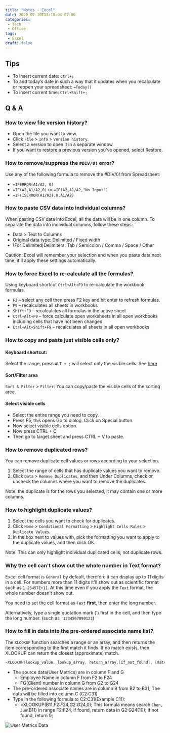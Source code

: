 ```yaml
---
title: "Notes - Excel"
date: 2020-07-10T13:18:04-07:00
categories:
 - Tech
 - Office
tags:
 - Excel
draft: false
---
```


## Tips
* To insert current date: `Ctrl+;`
* To add today’s date in such a way that it updates when you recalculate or reopen your spreadsheet: `=Today()`
* To insert current time: `Ctrl+Shift+;`


## Q & A
### How to view file version history?
* Open the file you want to view.
* Click `File` > `Info` > `Version history`. 
* Select a version to open it in a separate window. 
* If you want to restore a previous version you've opened, select Restore.

### How to remove/suppress the `#DIV/0!` error?
Use any of the following formula to remove the #DIV/0! from Spreadsheet:
* `=IFERROR(A1/A2, 0)`
* `=IF(A2,A1/A2,0)` or `=IF(A2,A1/A2,"No Input")`
* `=IF(ISERROR(A1/A2),0,A1/A2)`

### How to paste CSV data into individual columns?
When pasting CSV data into Excel, all the data will be in one column. 
To separate the data into individual columns, follow these steps:

* Data > Text to Columns
* Original data type: Delimited / Fixed width
* (For Delimited)Delimiters: Tab / Semicolon / Comma / Space / Other

Caution: Excel will remember your selection and when you paste data next time, it'll apply these settings automatically.


### How to force Excel to re-calculate all the formulas?
Using keyboard shortcut `Ctrl+Alt+F9` to re-calculate the workbook formulas.

* `F2` – select any cell then press F2 key and hit enter to refresh formulas.
* `F9` – recalculates all sheets in workbooks
* `Shift+F9` – recalculates all formulas in the active sheet
* `Ctrl+Alt+F9` – force calculate open worksheets in all open workbooks including cells that have not been changed
* `Ctrl+Alt+Shift+F9` – recalculates all sheets in all open workbooks

### How to copy and paste just visible cells only?
#### Keyboard shortcut: 
Select the range, press `ALT + ;` will select only the visible cells.
See [here](https://trumpexcel.com/select-visible-cells/)

#### Sort/Filter area
`Sort & Filter` > `Filter`: You can copy/paste the visible cells of the sorting area. 

#### Select visible cells
* Select the entire range you need to copy.
* Press F5, this opens Go to dialog. Click on Special button.
* Now select visible cells option.
* Now press CTRL + C
* Then go to target sheet and press CTRL + V to paste.

### How to remove duplicated rows?
You can remove duplicate cell values or rows according to your selection.
1. Select the range of cells that has duplicate values you want to remove.
2. Click `Data` > `Remove Duplicates`, and then Under Columns, 
   check or uncheck the columns where you want to remove the duplicates.
 
Note: the duplicate is for the rows you selected, it may contain one or more columns.

### How to highlight duplicate values?
1. Select the cells you want to check for duplicates.
2. Click `Home` > `Conditional Formatting` > `Highlight Cells Rules` > `Duplicate Values`.
3. In the box next to values with, pick the formatting you want to apply to the duplicate values, and then click OK.

Note: This can only highlight individual duplicated cells, not duplicate rows.

### Why the cell can't show out the whole number in Text format?
Excel cell format is `General` by default, therefore it can display up to 11 digits in a cell. 
For numbers more than 11 digits it'll show out as scientific format such as `1.23457E+11`.
At this time even if you apply the `Text` format, the whole number doesn't show out.

You need to set the cell format as `Text` **first**, then enter the long number.

Alternatively, type a single quotation mark (') first in the cell, and then type the long number.
(such as `'1234567890123`)

### How to fill in data into the pre-ordered associate name list?
The `XLOOKUP` function searches a range or an array, and then returns the item corresponding to the first match it finds. 
If no match exists, then XLOOKUP can return the closest (approximate) match. 
```go
=XLOOKUP(lookup_value, lookup_array, return_array,[if_not_found], [match_mode], [search_mode])
```

* The source data(User Metrics) are in column F and G
  * Employee Name in column F from F2 to F24
  * FG(Client) number in column G from G2 to G24
* The pre-ordered associate names are in column B from B2 to B31; The data will be filled into column C (C2:C31)
* Type in the following formula to C2:C31(Example C11): 
  * =XLOOKUP(B11,$F$2:$F$24,$G$2:$G$24,0); This formula means search `Chen, Jun`(B11) in range F2:F24, if found, return data in G2:G24(10); if not found, return 0;

![User Metrics Data](/images/2023/user-metrics-xlookup.PNG)